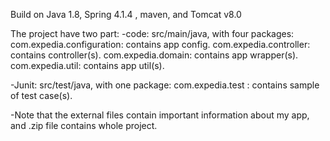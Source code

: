 Build on Java 1.8, Spring 4.1.4 , maven, and  Tomcat v8.0

The project have two part:
-code: src/main/java, with four packages:
	com.expedia.configuration: contains app config.
	com.expedia.controller: contains controller(s).
	com.expedia.domain: contains app wrapper(s).
	com.expedia.util: contains app util(s).
	
-Junit: src/test/java, with one package:
	com.expedia.test : contains sample of test case(s).
	
-Note that the external files contain important information about my app, and .zip file contains whole project.
